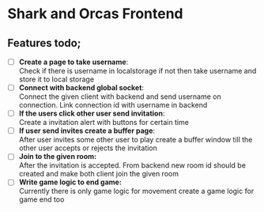 # Shark and Orcas Frontend
## Features todo;
- [ ] **Create a page to take username**:<br/>
Check if there is username in localstorage if not then take username and store it to local storage<br/>
- [ ] **Connect with backend global socket**:<br/>
Connect the given client with backend and send username on connection. Link connection id with username in backend<br/>
- [ ] **If the users click other user send invitation**:<br/>
Create a invitation alert with buttons for certain time<br/>
- [ ] **If user send invites create a buffer page**:<br/>
After user invites some other user to play create a buffer window till the other user accepts or rejects the invitation<br/>
- [ ] **Join to the given room:**<br/>
After the invitation is accepted. From backend new room id should be created and make both client join the given room<br/>
- [ ] **Write game logic to end game:**<br/>
Currently there is only game logic for movement create a game logic for game end too
